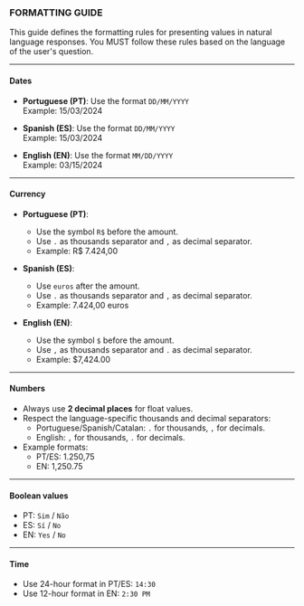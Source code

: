 ### FORMATTING GUIDE

This guide defines the formatting rules for presenting values in natural language responses. You MUST follow these rules based on the language of the user's question.

---

#### Dates

- **Portuguese (PT)**: Use the format `DD/MM/YYYY`  
  Example: 15/03/2024

- **Spanish (ES)**: Use the format `DD/MM/YYYY`  
  Example: 15/03/2024

- **English (EN)**: Use the format `MM/DD/YYYY`  
  Example: 03/15/2024

---

#### Currency

- **Portuguese (PT)**:
  - Use the symbol `R$` before the amount.
  - Use `.` as thousands separator and `,` as decimal separator.
  - Example: R$ 7.424,00

- **Spanish (ES)**:
  - Use `euros` after the amount.
  - Use `.` as thousands separator and `,` as decimal separator.
  - Example: 7.424,00 euros

- **English (EN)**:
  - Use the symbol `$` before the amount.
  - Use `,` as thousands separator and `.` as decimal separator.
  - Example: $7,424.00

---

#### Numbers

- Always use **2 decimal places** for float values.
- Respect the language-specific thousands and decimal separators:
  - Portuguese/Spanish/Catalan: `.` for thousands, `,` for decimals.
  - English: `,` for thousands, `.` for decimals.
- Example formats:
  - PT/ES: 1.250,75
  - EN: 1,250.75

---

#### Boolean values

- PT: `Sim` / `Não`
- ES: `Sí` / `No`
- EN: `Yes` / `No`

---

#### Time

- Use 24-hour format in PT/ES: `14:30`
- Use 12-hour format in EN: `2:30 PM`

